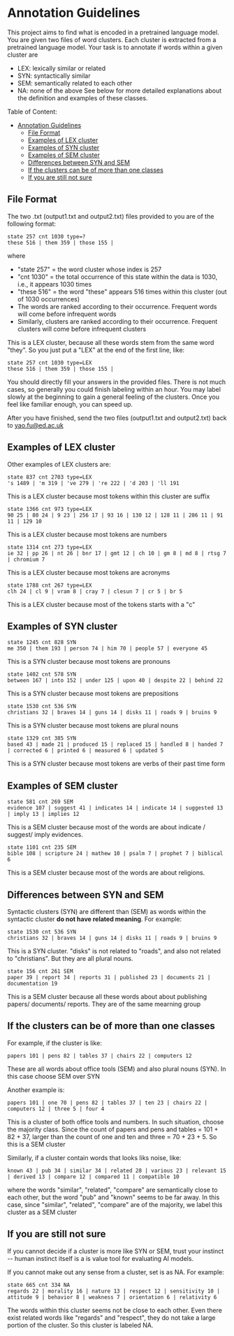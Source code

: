 # Annotation Guidelines

This project aims to find what is encoded in a pretrained language model. You are given two files of word clusters. Each cluster is extracted from a pretrained language model. Your task is to annotate if words within a given cluster are
* LEX: lexically similar or related
* SYN: syntactically similar 
* SEM: semantically related to each other
* NA: none of the above
See below for more detailed explanations about the definition and examples of these classes.

Table of Content: 
- [Annotation Guidelines](#annotation-guidelines)
  - [File Format](#file-format)
  - [Examples of LEX cluster](#examples-of-lex-cluster)
  - [Examples of SYN cluster](#examples-of-syn-cluster)
  - [Examples of SEM cluster](#examples-of-sem-cluster)
  - [Differences between SYN and SEM](#differences-between-syn-and-sem)
  - [If the clusters can be of more than one classes](#if-the-clusters-can-be-of-more-than-one-classes)
  - [If you are still not sure](#if-you-are-still-not-sure)

## File Format
The two .txt (output1.txt and output2.txt) files provided to you are of the following format: 
```
state 257 cnt 1030 type=?
these 516 | them 359 | those 155 | 
```
where 
* "state 257" = the word cluster whose index is 257
* "cnt 1030" = the total occurrence of this state within the data is 1030, i.e., it appears 1030 times 
* "these 516" = the word "these" appears 516 times within this cluster (out of 1030 occurrences)
* The words are ranked according to their occurrence. Frequent words will come before infrequent words
* Similarly, clusters are ranked according to their occurrence. Frequent clusters will come before infrequent clusters

This is a LEX cluster, because all these words stem from the same word "they". So you just put a "LEX" at the end of the first line, like:
```
state 257 cnt 1030 type=LEX
these 516 | them 359 | those 155 | 
```

You should directly fill your answers in the provided files. There is not much cases, so generally you could finish labeling within an hour. You may label slowly at the beginning to gain a general feeling of the clusters. Once you feel like familiar enough, you can speed up. 

After you have finished, send the two files (output1.txt and output2.txt) back to yao.fu@ed.ac.uk

## Examples of LEX cluster
Other examples of LEX clusters are: 
```
state 837 cnt 2703 type=LEX
's 1489 | 'm 319 | 've 279 | 're 222 | 'd 203 | 'll 191
```
This is a LEX cluster because most tokens within this cluster are suffix

```
state 1366 cnt 973 type=LEX
90 25 | 80 24 | 9 23 | 256 17 | 93 16 | 130 12 | 128 11 | 286 11 | 91 11 | 129 10
```
This is a LEX cluster because most tokens are numbers 

```
state 1314 cnt 273 type=LEX
ie 32 | pp 26 | nt 26 | bnr 17 | gmt 12 | ch 10 | gm 8 | md 8 | rtsg 7 | chromium 7 
```
This is a LEX cluster because most tokens are acronyms

```
state 1788 cnt 267 type=LEX
clh 24 | cl 9 | vram 8 | cray 7 | clesun 7 | cr 5 | br 5
```
This is a LEX cluster because most of the tokens starts with a "c"

## Examples of SYN cluster

```
state 1245 cnt 828 SYN
me 350 | them 193 | person 74 | him 70 | people 57 | everyone 45
```
This is a SYN cluster because most tokens are pronouns

```
state 1402 cnt 578 SYN
between 167 | into 152 | under 125 | upon 40 | despite 22 | behind 22
```
This is a SYN cluster because most tokens are prepositions

```
state 1530 cnt 536 SYN
christians 32 | braves 14 | guns 14 | disks 11 | roads 9 | bruins 9 
```
This is a SYN cluster because most tokens are plural nouns

```
state 1329 cnt 385 SYN
based 43 | made 21 | produced 15 | replaced 15 | handled 8 | handed 7 | corrected 6 | printed 6 | measured 6 | updated 5
```
This is a SYN cluster because most tokens are verbs of their past time form

## Examples of SEM cluster
```
state 581 cnt 269 SEM
evidence 107 | suggest 41 | indicates 14 | indicate 14 | suggested 13 | imply 13 | implies 12
```
This is a SEM cluster because most of the words are about indicate / suggest/ imply evidences. 

```
state 1101 cnt 235 SEM
bible 108 | scripture 24 | mathew 10 | psalm 7 | prophet 7 | biblical 6
```
This is a SEM cluster because most of the words are about religions. 

## Differences between SYN and SEM
Syntactic clusters (SYN) are different than (SEM) as words within the syntactic cluster **do not have related meaning**. For example: 
```
state 1530 cnt 536 SYN
christians 32 | braves 14 | guns 14 | disks 11 | roads 9 | bruins 9 
```
This is a SYN cluster. "disks" is not related to "roads", and also not related to "christians". But they are all plural nouns. 

```
state 156 cnt 261 SEM
paper 39 | report 34 | reports 31 | published 23 | documents 21 | documentation 19
```
This is a SEM cluster because all these words about about publishing papers/ documents/ reports. They are of the same mearning group

## If the clusters can be of more than one classes
For example, if the cluster is like:
```
papers 101 | pens 82 | tables 37 | chairs 22 | computers 12
```
These are all words about office tools (SEM) and also plural nouns (SYN). In this case choose SEM over SYN

Another example is:
```
papers 101 | one 70 | pens 82 | tables 37 | ten 23 | chairs 22 | computers 12 | three 5 | four 4
```
This is a cluster of both office tools and numbers. In such situation, choose the majority class. Since the count of papers and pens and tables = 101 + 82 + 37, larger than the count of one and ten and three = 70 + 23 + 5. So this is a SEM cluster

Similarly, if a cluster contain words that looks liks noise, like:
```
known 43 | pub 34 | similar 34 | related 28 | various 23 | relevant 15 | derived 13 | compare 12 | compared 11 | compatible 10
```
where the words "similar", "related", "compare" are semantically close to each other, but the word "pub" and "known" seems to be far away. In this case, since "similar", "related", "compare" are of the majority, we label this cluster as a SEM cluster

## If you are still not sure 
If you cannot decide if a cluster is more like SYN or SEM, trust your instinct -- human instinct itself is a is value tool for evaluating AI models. 

If you cannot make out any sense from a cluster, set is as NA. For example: 
```
state 665 cnt 334 NA
regards 22 | morality 16 | nature 13 | respect 12 | sensitivity 10 | attitude 9 | behavior 8 | weakness 7 | orientation 6 | relativity 6
```
The words within this cluster seems not be close to each other. Even there exist related words like "regards" and "respect", they do not take a large portion of the cluster. So this cluster is labeled NA. 

